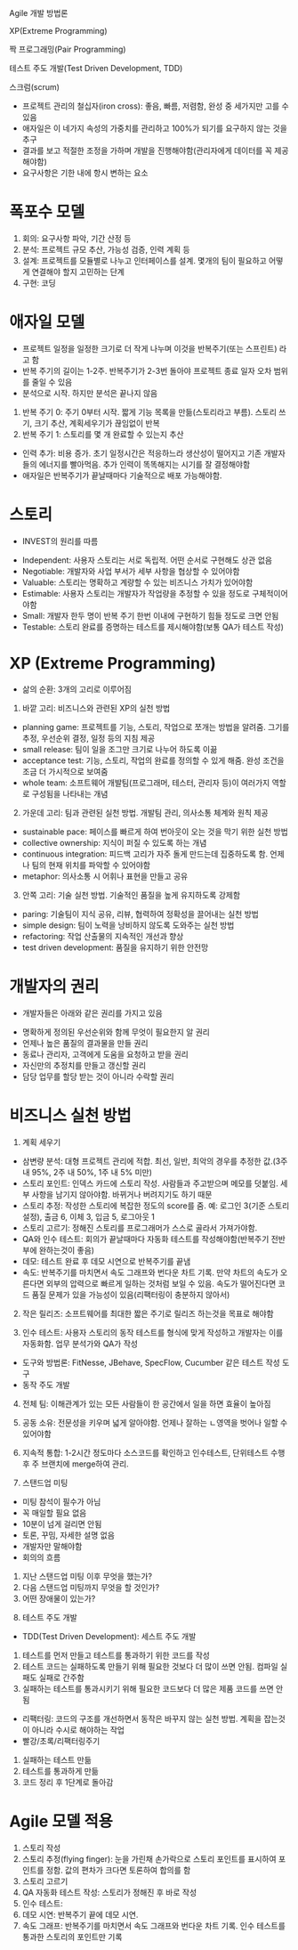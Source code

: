 Agile 개발 방법론

XP(Extreme Programming)

짝 프로그래밍(Pair Programming)

테스트 주도 개발(Test Driven Development, TDD)

스크럼(scrum)



* 프로젝트 관리의 철십자(iron cross): 좋음, 빠름, 저렴함, 완성 중 세가지만 고를 수 있음
* 애자일은 이 네가지 속성의 가중치를 관리하고 100%가 되기를 요구하지 않는 것을 추구
* 결과를 보고 적절한 조정을 가하며 개발을 진행해야함(관리자에게 데이터를 꼭 제공해야함)
* 요구사항은 기한 내에 항시 변하는 요소

# 폭포수 모델
1. 회의: 요구사항 파악, 기간 산정 등
2. 분석: 프로젝트 규모 추산, 가능성 검증, 인력 계획 등
3. 설계: 프로젝트를 모듈별로 나누고 인터페이스를 설계. 몇개의 팀이 필요하고 어떻게 연결해야 할지 고민하는 단계
4. 구현: 코딩

# 애자일 모델
* 프로젝트 일정을 일정한 크기로 더 작게 나누며 이것을 반복주기(또는 스프린트) 라고 함
* 반복 주기의 길이는 1-2주. 반복주기가 2-3번 돌아야 프로젝트 종료 일자 오차 범위를 줄일 수 있음
* 분석으로 시작. 하지만 분석은 끝나지 않음

1. 반복 주기 0: 주기 0부터 시작. 짧게 기능 목록을 만듦(스토리라고 부름). 스토리 쓰기, 크기 추산, 계획세우기가 끊임없이 반복
2. 반복 주기 1: 스토리를 몇 개 완료할 수 있는지 추산

* 인력 추가: 비용 증가. 초기 일정시간은 적응하느라 생산성이 떨어지고 기존 개발자들의 에너지를 빨아먹음. 추가 인력이 똑똑해지는 시기를 잘 결정해야함
* 애자일은 반복주기가 끝날때마다 기술적으로 배포 가능해야함.

# 스토리
* INVEST의 원리를 따름
- Independent: 사용자 스토리는 서로 독립적. 어떤 순서로 구현해도 상관 없음
- Negotiable: 개발자와 사업 부서가 세부 사항을 협상할 수 있어야함
- Valuable: 스토리는 명확하고 계량할 수 있는 비즈니스 가치가 있어야함
- Estimable: 사용자 스토리는 개발자가 작업량을 추정할 수 있을 정도로 구체적이어야함
- Small: 개발자 한두 명이 반복 주기 한번 이내에 구현하기 힘들 정도로 크면 안됨
- Testable: 스토리 완료를 증명하는 테스트를 제시해야함(보통 QA가 테스트 작성)

# XP (Extreme Programming)
* 삶의 순환: 3개의 고리로 이루어짐
1. 바깥 고리: 비즈니스와 관련된 XP의 실천 방법
 - planning game: 프로젝트를 기능, 스토리, 작업으로 쪼개는 방법을 알려줌. 그기를 추정, 우선순위 결정, 일정 등의 지침 제공
 - small release: 팀이 일을 조그만 크기로 나누어 하도록 이끎
 - acceptance test: 기능, 스토리, 작업의 완료를 정의할 수 있게 해줌. 완성 조건을 조금 더 가시적으로 보여줌
 - whole team: 소프트웨어 개발팀(프로그래머, 테스터, 관리자 등)이 여러가지 역할로 구성됨을 나타내는 개념

2. 가운데 고리: 팀과 관련된 실천 방법. 개발팀 관리, 의사소통 체계와 원칙 제공
 - sustainable pace: 페이스를 빠르게 하여 번아웃이 오는 것을 막기 위한 실천 방법
 - collective ownership: 지식이 퍼질 수 있도록 하는 개념
 - continuous integration: 피드백 고리가 자주 돌게 만드는데 집중하도록 함. 언제나 팀의 현재 위치를 파악할 수 있어야함
 - metaphor: 의사소통 시 어휘나 표현을 만들고 공유

3. 안쪽 고리: 기술 실천 방법. 기술적인 품질을 높게 유지하도록 강제함
 - paring: 기술팀이 지식 공유, 리뷰, 협력하여 정확성을 끌어내는 실천 방법
 - simple design: 팀이 노력을 낭비하지 않도록 도와주는 실천 방법
 - refactoring: 작업 산출물의 지속적인 개선과 향상
 - test driven development: 품질을 유지하기 위한 안전망

 
 # 개발자의 권리
 * 개발자들은 아래와 같은 권리를 가지고 있음
 - 명확하게 정의된 우선순위와 함께 무엇이 필요한지 알 권리
 - 언제나 높은 품질의 결과물을 만들 권리
 - 동료나 관리자, 고객에게 도움을 요청하고 받을 권리
 - 자신만의 추정치를 만들고 갱신할 권리
 - 담당 업무를 할당 받는 것이 아니라 수락할 권리

 # 비즈니스 실천 방법
 1. 계획 세우기
  - 삼변량 분석: 대형 프로젝트 관리에 적합. 최선, 일반, 최악의 경우를 추정한 값.(3주 내 95%, 2주 내 50%, 1주 내 5% 미만)
  - 스토리 포인트: 인덱스 카드에 스토리 작성. 사람들과 주고받으며 메모를 덧붙임. 세부 사항을 남기지 않아야함. 바뀌거나 버려지기도 하기 때문
  - 스토리 추정: 작성한 스토리에 복잡한 정도의 score를 줌. 예: 로그인 3(기준 스토리 설정), 출금 6, 이체 3, 입금 5, 로그아웃 1
  - 스토리 고르기: 정해진 스토리를 프로그래머가 스스로 골라서 가져가야함.
  - QA와 인수 테스트: 회의가 끝날때마다 자동화 테스트를 작성해야함(반복주기 전반부에 완하는것이 좋음)
  - 데모: 테스트 완료 후 데모 시연으로 반복주기를 끝냄
  - 속도: 반복주기를 마치면서 속도 그래프와 번다운 차트 기록. 만약 차트의 속도가 오른다면 외부의 압력으로 빠르게 일하는 것처럼 보일 수 있음. 속도가 떨어진다면 코드 품질 문제가 있을 가능성이 있음(리팩터링이 충분하지 않아서)

 2. 작은 릴리즈: 소프트웨어를 최대한 짧은 주기로 릴리즈 하는것을 목표로 해야함

 3. 인수 테스트: 사용자 스토리의 동작 테스트를 형식에 맞게 작성하고 개발자는 이를 자동화함. 업무 분석가와 QA가 작성
  - 도구와 방법론: FitNesse, JBehave, SpecFlow, Cucumber 같은 테스트 작성 도구
  - 동작 주도 개발
 
 4. 전체 팀: 이해관계가 있는 모든 사람들이 한 공간에서 일을 하면 효율이 높아짐

 5. 공동 소유: 전문성을 키우며 넓게 알아야함. 언제나 잘하는 ㄴ영역을 벗어나 일할 수 있어야함

 6. 지속적 통합: 1-2시간 정도마다 소스코드를 확인하고 인수테스트, 단위테스트 수행 후 주 브랜치에 merge하여 관리.

 7. 스탠드업 미팅
  - 미팅 참석이 필수가 아님
  - 꼭 매일할 필요 없음
  - 10분이 넘게 걸리면 안됨
  - 토론, 꾸밈, 자세한 설명 없음
  - 개발자만 말해야함
  - 회의의 흐름
   1) 지난 스탠드업 미팅 이후 무엇을 했는가?
   2) 다음 스탠드업 미팅까지 무엇을 할 것인가?
   3) 어떤 장애물이 있는가?

 8. 테스트 주도 개발
  - TDD(Test Driven Development): 세스트 주도 개발
   1) 테스트를 먼저 만들고 테스트를 통과하기 위한 코드를 작성
   2) 테스트 코드는 실패하도록 만들기 위해 필요한 것보다 더 많이 쓰면 안됨. 컴파일 실패도 실패로 간주함
   3) 실패하는 테스트를 통과시키기 위해 필요한 코드보다 더 많은 제품 코드를 쓰면 안됨
  - 리팩터링: 코드의 구조를 개선하면서 동작은 바꾸지 않는 실천 방법. 계획을 잡는것이 아니라 수시로 해야하는 작업
  - 빨강/초록/리팩터링주기
   1) 실패하는 테스트 만듦
   2) 테스트를 통과하게 만듦
   3) 코드 정리 후 1단계로 돌아감


# Agile 모델 적용
 1. 스토리 작성
 2. 스토리 추정(flying finger): 눈을 가린채 손가락으로 스토리 포인트를 표시하여 포인트를 정함. 값의 편차가 크다면 토론하여 합의를 함
 3. 스토리 고르기
 4. QA 자동화 테스트 작성: 스토리가 정해진 후 바로 작성
 5. 인수 테스트:
 6. 데모 시연: 반복주기 끝에 데모 시연.
 7. 속도 그래프: 반복주기를 마치면서 속도 그래프와 번다운 차트 기록. 인수 테스트를 통과한 스토리의 포인트만 기록